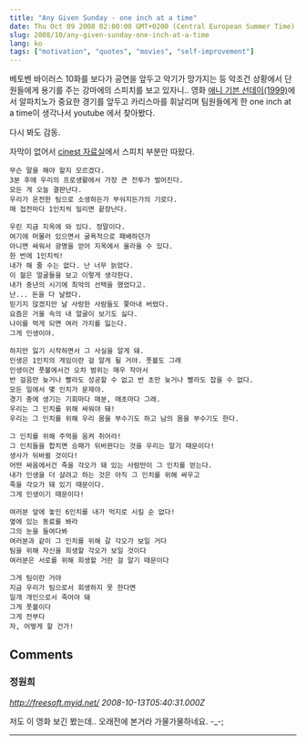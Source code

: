```yaml
---
title: "Any Given Sunday - one inch at a time"
date: Thu Oct 09 2008 02:00:00 GMT+0200 (Central European Summer Time)
slug: 2008/10/any-given-sunday-one-inch-at-a-time
lang: ko
tags: ["motivation", "quotes", "movies", "self-improvement"]
---
```


베토벤 바이러스 10화를 보다가 공연을 앞두고 악기가 망가지는 등 악조건 상황에서 단원들에게 용기를 주는 강마에의 스피치를 보고 있자니.. 영화 [애니 기븐 선데이(1999)](http://www.imdb.com/title/tt0146838/)에서 알파치노가 중요한 경기를 앞두고 카리스마를 휘날리며 팀원들에게 한 one inch at a time이 생각나서 youtube 에서 찾아봤다.

다시 봐도 감동. 

자막이 없어서 [cinest 자료실](http://cineast.kr/bbs/board.php?bo_table=psd_caption&wr_id=590516&sca=&sfl=wr_subject||wr_subject&stx=any+given+sunda&sop=and&mv_no=)에서 스피치 부분만 따왔다.



```
무슨 말을 해야 할지 모르겠다.
3분 후에 우리의 프로생활에서 가장 큰 전투가 벌어진다.
모든 게 오늘 결판난다.
우리가 온전한 팀으로 소생하든가 부숴지든가의 기로다.
매 접전마다 1인치씩 밀리면 끝장난다. 

우린 지금 지옥에 와 있다. 정말이다.
여기에 머물러 있으면서 굴욕적으로 패배하던가
아니면 싸워서 광명을 얻어 지옥에서 올라올 수 있다.
한 번에 1인치씩!
내가 해 줄 수는 없다. 난 너무 늙었다.
이 젊은 얼굴들을 보고 이렇게 생각한다.
내가 중년의 시기에 최악의 선택을 했었다고.
난... 돈을 다 날렸다. 
믿기지 않겠지만 날 사랑한 사람들도 쫓아내 버렸다.
요즘은 거울 속의 내 얼굴이 보기도 싫다.
나이를 먹게 되면 여러 가지를 잃는다.
그게 인생이야.

하지만 잃기 시작하면서 그 사실을 알게 돼.
인생은 1인치의 게임이란 걸 알게 될 거야. 풋볼도 그래
인생이건 풋볼에서건 오차 범위는 매우 작아서
반 걸음만 늦거나 빨라도 성공할 수 없고 반 초만 늦거나 빨라도 잡을 수 없다.
모든 일에서 몇 인치가 문제야.
경기 중에 생기는 기회마다 매분, 매초마다 그래.
우리는 그 인치를 위해 싸워야 돼!
우리는 그 인치를 위해 우리 몸을 부수기도 하고 남의 몸을 부수기도 한다.

그 인치를 위해 주먹을 움켜 쥐어라!
그 인치들을 합치면 승패가 뒤바뀐다는 것을 우리는 알기 때문이다!
생사가 뒤바뀔 것이다!
어떤 싸움에서건 죽을 각오가 돼 있는 사람만이 그 인치를 얻는다.
내가 인생을 더 살려고 하는 것은 아직 그 인치를 위해 싸우고 
죽을 각오가 돼 있기 때문이다. 
그게 인생이기 때문이다!

여러분 앞에 놓인 6인치를 내가 억지로 시킬 순 없다!
옆에 있는 동료를 봐라
그의 눈을 들여다봐
여러분과 같이 그 인치를 위해 갈 각오가 보일 거다
팀을 위해 자신을 희생할 각오가 보일 것이다
여러분은 서로를 위해 희생할 거란 걸 알기 때문이다

그게 팀이란 거야
지금 우리가 팀으로서 회생하지 못 한다면
일개 개인으로서 죽어야 돼
그게 풋볼이다
그게 전부다
자, 어떻게 할 건가!
```



## Comments

### 정원희
*http://freesoft.myid.net/*
*2008-10-13T05:40:31.000Z*

저도 이 영화 보긴 봤는데.. 오래전에 본거라 가물가물하네요. -_-;

---
